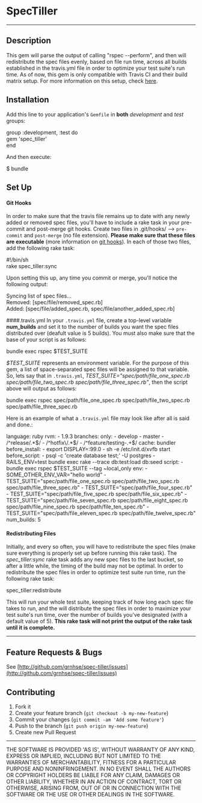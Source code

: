 # SpecTiller
***
## Description
This gem will parse the output of calling "rspec --perform", and then will redistribute the spec files evenly, based on file run time, across all builds established in the travis.yml file in order to optimize your test suite's run time. As of now, this gem is only compatible with Travis CI and their build matrix setup. For more information on this setup, check [here](http://docs.travis-ci.com/user/build-configuration/#The-Build-Matrix).

## Installation

Add this line to your application's ``Gemfile`` in **both** *development* and *test* groups:  

  group :development, :test do  
      gem 'spec_tiller'  
    end

And then execute:  

  $ bundle

## Set Up

#### Git Hooks  
In order to make sure that the travis file remains up to date with any newly added or removed spec files, you'll have to include a rake task in your pre-commit and post-merge git hooks. Create two files in .git/hooks/ --> ``pre-commit`` and ``post-merge`` (no file extension). **Please make sure that these files are executable** (more information on [git hooks](http://git-scm.com/book/en/Customizing-Git-Git-Hooks)). In each of those two files, add the following rake task:  

  #!/bin/sh  
  rake spec_tiller:sync

Upon setting this up, any time you commit or merge, you'll notice the following output:  

  Syncing list of spec files...  
  Removed: [spec/file/removed_spec.rb]  
  Added:   [spec/file/added_spec.rb, spec/file/another_added_spec.rb]

####.travis.yml
In your ``.travis.yml`` file, create a top-level variable **num_builds** and set it to the number of builds you want the spec files distributed over (deafult value is 5 builds). You must also make sure that the base of your script is as follows:  
  
  bundle exec rspec $TEST_SUITE

*$TEST_SUITE* represents an environment variable. For the purpose of this gem, a list of space-separated spec files will be assigned to that variable. So, lets say that in ``.travis.yml``, *TEST_SUITE="spec/path/file_one_spec.rb spec/path/file_two_spec.rb spec/path/file_three_spec.rb"*, then the script above will output as follows:  

  bundle exec rspec spec/path/file_one_spec.rb spec/path/file_two_spec.rb spec/path/file_three_spec.rb

Here is an example of what a ``.travis.yml`` file may look like after all is said and done.:  

  language: ruby
  rvm:
    - 1.9.3
  branches:
    only:
    - develop
        - master
        - /^release\/.*$/
        - /^hotfix\/.*$/
        - /^feature\/testing-.+$/
    cache: bundler
    before_install:
      - export DISPLAY=:99.0
      - sh -e /etc/init.d/xvfb start
    before_script:
      - psql -c 'create database test;' -U postgres
      - RAILS_ENV=test bundle exec rake --trace db:test:load db:seed
    script:
      - bundle exec rspec $TEST_SUITE --tag ~local_only
    env:
      - SOME_OTHER_ENV_VAR="hello world"
      - TEST_SUITE="spec/path/file_one_spec.rb spec/path/file_two_spec.rb spec/path/file_three_spec.rb"
      - TEST_SUITE="spec/path/file_four_spec.rb"
      - TEST_SUITE="spec/path/file_five_spec.rb spec/path/file_six_spec.rb"
      - TEST_SUITE="spec/path/file_seven_spec.rb spec/path/file_eight_spec.rb spec/path/file_nine_spec.rb spec/path/file_ten_spec.rb"
      - TEST_SUITE="spec/path/file_eleven_spec.rb spec/path/file_twelve_spec.rb"
    num_builds: 5

#### Redistributing Files
Initially, and every so often, you will have to redistribute the spec files (make sure everything is properly set up before running this rake task). The *spec_tiller:sync* rake task adds any new spec files to the last bucket, so after a little while, the timing of the build may not be optimal. In order to redistribute the spec files in order to optimize test suite run time, run the following rake task:

  spec_tiller:redistribute

This will run your whole test suite, keeping track of how long each spec file takes to run, and the will distribute the spec files in order to maximize your test suite's run time, over the number of builds you've designated (with a default value of 5). **This rake task will not print the output of the rake task until it is complete.**
***
## Feature Requests & Bugs
See [http://github.com/grnhse/spec-tiller/issues](http://github.com/grnhse/spec-tiller/issues)  

## Contributing

  1. Fork it
  2. Create your feature branch (`git checkout -b my-new-feature`)
  3. Commit your changes (`git commit -am 'Add some feature'`)
  4. Push to the branch (`git push origin my-new-feature`)
  5. Create new Pull Request
***
THE SOFTWARE IS PROVIDED 'AS IS', WITHOUT WARRANTY OF ANY KIND, EXPRESS OR IMPLIED, INCLUDING BUT NOT LIMITED TO THE WARRANTIES OF MERCHANTABILITY, FITNESS FOR A PARTICULAR PURPOSE AND NONINFRINGEMENT. IN NO EVENT SHALL THE AUTHORS OR COPYRIGHT HOLDERS BE LIABLE FOR ANY CLAIM, DAMAGES OR OTHER LIABILITY, WHETHER IN AN ACTION OF CONTRACT, TORT OR OTHERWISE, ARISING FROM, OUT OF OR IN CONNECTION WITH THE SOFTWARE OR THE USE OR OTHER DEALINGS IN THE SOFTWARE.
